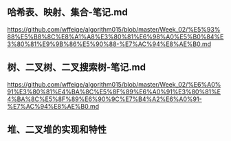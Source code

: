 ## 哈希表、映射、集合-笔记.md
https://github.com/wffeige/algorithm015/blob/master/Week_02/%E5%93%88%E5%B8%8C%E8%A1%A8%E3%80%81%E6%98%A0%E5%B0%84%E3%80%81%E9%9B%86%E5%90%88-%E7%AC%94%E8%AE%B0.md

## 树、二叉树、二叉搜索树-笔记.md
https://github.com/wffeige/algorithm015/blob/master/Week_02/%E6%A0%91%E3%80%81%E4%BA%8C%E5%8F%89%E6%A0%91%E3%80%81%E4%BA%8C%E5%8F%89%E6%90%9C%E7%B4%A2%E6%A0%91-%E7%AC%94%E8%AE%B0.md

## 堆、二叉堆的实现和特性
